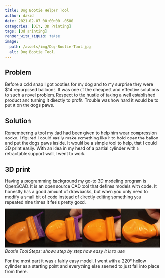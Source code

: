 ```yaml
---
title: Dog Bootie Helper Tool
author: david
date: 2021-02-07 00:00:00 -0500
categories: [DIY, 3D Printing]
tags: [3d printing]
render_with_liquid: false
image:
  path: /assets/img/Dog-Bootie-Tool.jpg
  alt: Dog Bootie Tool.
---
```


## Problem

Before a cold snap I got booties for my dog and to my surprise they were $14 repurposed balloons. It was one of the cheapest and effective solutions to such a novel problem. Respect to the hustle of taking a well established product and turning it directly to profit. Trouble was how hard it would be to put it on the dogs paws. 

## Solution

Remembering a tool my dad had been given to help him wear compression socks. I figured I could easily make something like it to hold open the ballon and put the dogs paws inside. It would be a simple tool to help, that I could 3D print easily. With an idea in my head of a partial cylinder with a retractable support wall, I went to work.

## 3D print

Having a programming background my go-to 3D modeling program is OpenSCAD. It is an open source CAD tool that defines models with code. It honestly has a good amount of drawbacks, but when you only need to modify a small bit of code instead of directly editing something you repeated nine times it feels pretty good.

![Bootie Tool Usage Steps](/assets/img/Bootie-Tool-Steps.jpg)
_Bootie Tool Steps: shows step by step how easy it is to use_

For the most part it was a fairly easy model. I went with a 220° hollow cylinder as a starting point and everything else seemed to just fall into place from there.